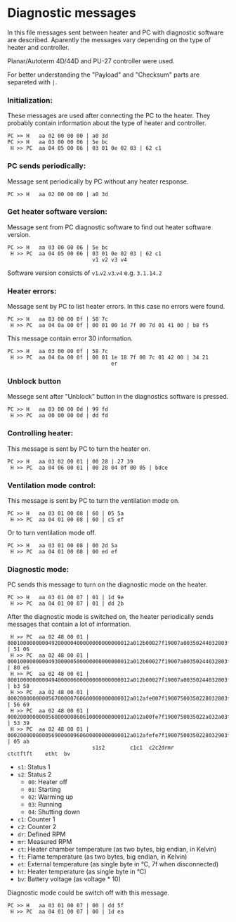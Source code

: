 # Diagnostic messages

In this file messages sent between heater and PC with diagnostic software are described. Aparently the messages vary depending on the type of heater and controller. 

Planar/Autoterm 4D/44D and PU-27 controller were used.

For better understanding the "Payload" and "Checksum" parts are separeted with `|`.

### Initialization:
These messages are used after connecting the PC to the heater. They probably contain information about the type of heater and controller.

```
PC >> H   aa 02 00 00 00 | a0 3d
PC >> H   aa 03 00 00 06 | 5e bc
 H >> PC  aa 04 05 00 06 | 03 01 0e 02 03 | 62 c1
```

### PC sends periodically:
Message sent periodically by PC without any heater response.

```
PC >> H   aa 02 00 00 00 | a0 3d
```

### Get heater software version:
Message sent from PC diagnostic software to find out heater software version.
```
PC >> H   aa 03 00 00 06 | 5e bc
 H >> PC  aa 04 05 00 06 | 03 01 0e 02 03 | 62 c1 
                           v1 v2 v3 v4
```
Software version consicts of `v1`.`v2`.`v3`.`v4` e.g. `3.1.14.2` 

### Heater errors:
Message sent by PC to list heater errors. In this case no errors were found.
```
PC >> H   aa 03 00 00 0f | 58 7c
 H >> PC  aa 04 0a 00 0f | 00 01 00 1d 7f 00 7d 01 41 00 | b8 f5
```
This message contain error 30 information.
```
PC >> H   aa 03 00 00 0f | 58 7c
 H >> PC  aa 04 0a 00 0f | 00 01 1e 18 7f 00 7c 01 42 00 | 34 21
                                 er
```

### Unblock button
Messege sent after "Unblock" button in the diagnostics software is pressed.
```
PC >> H   aa 03 00 00 0d | 99 fd
 H >> PC  aa 00 00 00 0d | dd fd
```

### Controlling heater:
This message is sent by PC to turn the heater on.

```
PC >> H   aa 03 02 00 01 | 00 28 | 27 39
 H >> PC  aa 04 06 00 01 | 00 28 04 0f 00 05 | bdce
```

### Ventilation mode control:
This message is sent by PC to turn the ventilation mode on.

```
PC >> H   aa 03 01 00 08 | 60 | 05 5a
 H >> PC  aa 04 01 00 08 | 60 | c5 ef
```
Or to turn ventilation mode off.

```
PC >> H   aa 03 01 00 08 | 00 2d 5a
 H >> PC  aa 04 01 00 08 | 00 ed ef
```

### Diagnostic mode:
PC sends this message to turn on the diagnostic mode on the heater.

```
PC >> H   aa 03 01 00 07 | 01 | 1d 9e
 H >> PC  aa 04 01 00 07 | 01 | dd 2b
```
After the diagnostic mode is switched on, the heater periodically sends messages that contain a lot of information.

```
 H >> PC  aa 02 48 00 01 | 000100000000049200000400000000000000012a012b00027f19007a00350244032803ff026201f8016b003d003403ff0000200000040f05000000000000000003ff000062000000 | 51 06
 H >> PC  aa 02 48 00 01 | 000100000000049300000500000000000000012a012b00027f19007a00350244032803ff026301f9016a003d003403ff0000200000040f05000000000000000003ff000062000000 | 80 e6
 H >> PC  aa 02 48 00 01 | 000100000000049400000600000000000000012a012b00027f19007a00350244032803ff026201f9016a003d003403ff0000200000040f05000000000000000003ff000062000000 | b3 58
 H >> PC  aa 02 48 00 01 | 000200000000056700000760600000000000012a012afe007f19007500350228032803ff026301f6016c003c003403fe0000200000040f0500000000000000000074000062000000 | 56 69
 H >> PC  aa 02 48 00 01 | 000200000000056800000860610000000000012a012a00fe7f1900750035022a032a03ff026301fd016a003c003403ff0000200000040f0500000000000000000074000063000000 | 53 39
 H >> PC  aa 02 48 00 01 | 000200000000056900000960600000000000012a012afefe7f19007500350228032903ff026301f8016b003c003403fe0000200000040f0500000000000000000074000063000000 | 05 ab
                           s1s2        c1c1  c2c2drmr          ctctftft    etht  bv
```
- `s1`: Status 1
- `s2`: Status 2
  - `00`: Heater off
  - `01`: Starting
  - `02`: Warming up
  - `03`: Running
  - `04`: Shutting down
- `c1`: Counter 1
- `c2`: Counter 2
- `dr`: Defined RPM
- `mr`: Measured RPM
- `ct`: Heater chamber temperature (as two bytes, big endian, in Kelvin)
- `ft`: Flame temperature (as two bytes, big endian, in Kelvin)
- `et`: External temperature (as single byte in °C, 7f when disconnected)
- `ht`: Heater temperature (as single byte in °C)
- `bv`: Battery voltage (as voltage * 10)

Diagnostic mode could be switch off with this message.

```
PC >> H   aa 03 01 00 07 | 00 | dd 5f
 H >> PC  aa 04 01 00 07 | 00 | 1d ea
```
